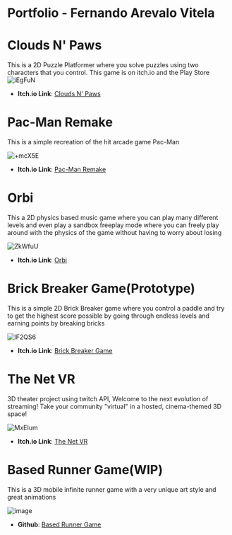 # Portfolio - Fernando Arevalo Vitela 

  # Clouds N' Paws
  This is a 2D Puzzle Platformer where you solve puzzles using two characters that you control. This game is on itch.io and the Play Store
  ![iEgFuN](https://github.com/user-attachments/assets/3a7ce9a5-c877-4303-b526-e6ff9b755ba5)
 - **Itch.io Link**: [Clouds N' Paws](https://n-a-n-0.itch.io/c)

  # Pac-Man Remake
  This is a simple recreation of the hit arcade game Pac-Man
  
  ![+mcX5E](https://github.com/user-attachments/assets/b9f144d4-3fc0-4511-8ac3-ed0a9f1c1214)

 - **Itch.io Link**: [Pac-Man Remake](https://n-a-n-0.itch.io/pac-man-remake)


  
  # Orbi
  This a 2D physics based music game where you can play many different levels and even play a sandbox freeplay mode where you can freely play 
  around with the physics of the game without having to worry about losing
  
  ![ZkWfuU](https://github.com/user-attachments/assets/d3479e56-456f-438c-8eb2-5d7c0fd47493)
 - **Itch.io Link**: [Orbi](https://n-a-n-0.itch.io/orbi)


 # Brick Breaker Game(Prototype)
  This is a simple 2D Brick Breaker game where you control a paddle and try to get the highest score possible by going through endless levels 
  and earning points by breaking bricks
  
 ![lF2QS6](https://github.com/user-attachments/assets/27993308-b4f2-42cd-8549-4f76a7319cde)


 - **Itch.io Link**: [Brick Breaker Game](https://n-a-n-0.itch.io/brick-breaker-gameprototype)

# The Net VR
 3D theater project using twitch API,
Welcome to the next evolution of streaming! Take your community "virtual" in a hosted, cinema-themed 3D space!
  
 ![MxEIum](https://github.com/user-attachments/assets/876b9db9-2ebc-4767-b552-2271d61c1b04)



 - **Itch.io Link**: [The Net VR](https://thenetvr.itch.io/the-net-vr)


 # Based Runner Game(WIP)
  This is a 3D mobile infinite runner game with a very unique art style and great animations
  
  ![image](https://github.com/user-attachments/assets/507df340-08bb-4044-91a2-b0edcbdb39c9)


 - **Github**: [Based Runner Game](https://github.com/N-a-n-0/Based-Runner-Game)



